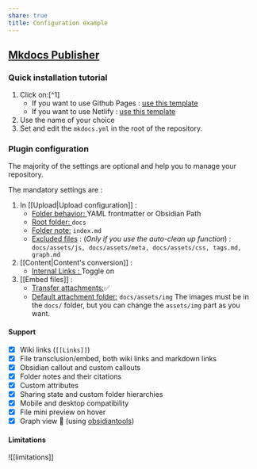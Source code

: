 ```yaml
---
share: true
title: Configuration example
---
```


## [Mkdocs Publisher](https://obsidian-publisher.netlify.app)

### Quick installation tutorial

1. Click on:[^1]
    - If you want to use Github Pages : [use this template](https://github.com/ObsidianPublisher/template-gh-pages/generate)
    - If you want to use Netlify : [use this template](https://github.com/ObsidianPublisher/template-netlify-vercel/generate)
2. Use the name of your choice
3. Set and edit the `mkdocs.yml` in the root of the repository.

### Plugin configuration

The majority of the settings are optional and help you to manage your repository.

The mandatory settings are :
1. In [[Upload|Upload configuration]] :
	- <u>Folder behavior: </u> YAML frontmatter or Obsidian Path
	- <u>Root folder: </u> `docs`
	- <u>Folder note:</u> `index.md`
	- <u>Excluded files</u> : (*Only if you use the auto-clean up function*) : `docs/assets/js, docs/assets/meta, docs/assets/css, tags.md, graph.md`
2. [[Content|Content's conversion]] :
	- <u>Internal Links : </u> Toggle on
3. [[Embed files]] :
	- <u>Transfer attachments:</u>✅
	- <u>Default attachment folder:</u> `docs/assets/img`
		The images must be in the `docs/` folder, but you can change the `assets/img` part as you want.

#### Support

- [x] Wiki links (`[[Links]]`)
- [x] File transclusion/embed, both wiki links and markdown links
- [x] Obsidian callout and custom callouts
- [x] Folder notes and their citations
- [x] Custom attributes
- [x] Sharing state and custom folder hierarchies
- [x] Mobile and desktop compatibility
- [x] File mini preview on hover
- [x] Graph view 🎉 (using [obsidiantools](https://github.com/mfarragher/obsidiantools))

#### Limitations

![[limitations]]


